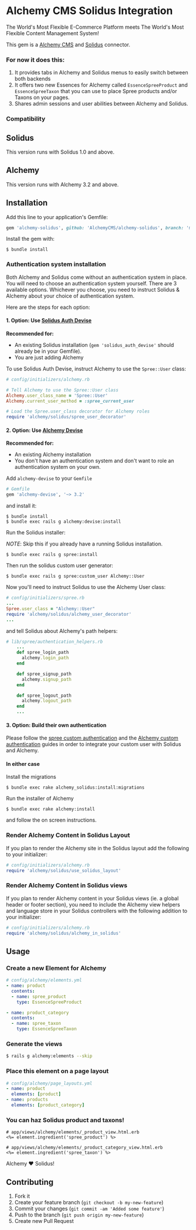 # Alchemy CMS Solidus Integration

The World's Most Flexible E-Commerce Platform meets The World's Most Flexible Content Management System!

This gem is a [Alchemy CMS](https://github.com/AlchemyCMS/alchemy_cms) and [Solidus](https://github.com/solidusio/solidus) connector.

### For now it does this:

1. It provides tabs in Alchemy and Solidus menus to easily switch between both backends
2. It offers two new Essences for Alchemy called `EssenceSpreeProduct` and `EssenceSpreeTaxon` that you can use to place Spree products and/or Taxons on your pages.
3. Shares admin sessions and user abilities between Alchemy and Solidus.

### Compatibility

## Solidus

This version runs with Solidus 1.0 and above.

## Alchemy

This version runs with Alchemy 3.2 and above.

## Installation

Add this line to your application's Gemfile:

```ruby
gem 'alchemy-solidus', github: 'AlchemyCMS/alchemy-solidus', branch: 'master'
```

Install the gem with:

```shell
$ bundle install
```

### Authentication system installation

Both Alchemy and Solidus come without an authentication system in place. You will need to choose an authentication system yourself. There are 3 available options. Whichever you choose, you need to instruct Solidus & Alchemy about your choice of authentication system.

Here are the steps for each option:

#### 1. Option: Use [Solidus Auth Devise](https://github.com/solidusio/solidus_auth_devise)

**Recommended for:**
  - An existing Solidus installation (`gem 'solidus_auth_devise'` should already be in your Gemfile).
  - You are just adding Alchemy

To use Solidus Auth Devise, instruct Alchemy to use the `Spree::User` class:

```ruby
# config/initializers/alchemy.rb

# Tell Alchemy to use the Spree::User class
Alchemy.user_class_name = 'Spree::User'
Alchemy.current_user_method = :spree_current_user

# Load the Spree.user_class decorator for Alchemy roles
require 'alchemy/solidus/spree_user_decorator'
```

#### 2. Option: Use [Alchemy Devise](https://github.com/AlchemyCMS/alchemy-devise)

**Recommended for:**
  - An existing Alchemy installation
  - You don't have an authentication system and don't want to role an authentication system on your own.

Add `alchemy-devise` to your `Gemfile`

```ruby
# Gemfile
gem 'alchemy-devise', '~> 3.2'
```

and install it:

```shell
$ bundle install
$ bundle exec rails g alchemy:devise:install
```

Run the Solidus installer:

*NOTE*: Skip this if you already have a running Solidus installation.

```shell
$ bundle exec rails g spree:install
```

Then run the solidus custom user generator:

```shell
$ bundle exec rails g spree:custom_user Alchemy::User
```

Now you'll need to instruct Solidus to use the Alchemy User class:

```ruby
# config/initializers/spree.rb
...
Spree.user_class = "Alchemy::User"
require 'alchemy/solidus/alchemy_user_decorator'
...
```

and tell Solidus about Alchemy's path helpers:

```ruby
# lib/spree/authentication_helpers.rb
    ...
    def spree_login_path
      alchemy.login_path
    end

    def spree_signup_path
      alchemy.signup_path
    end

    def spree_logout_path
      alchemy.logout_path
    end
    ...
```

#### 3. Option: Build their own authentication

Please follow the [spree custom authentication](https://guides.spreecommerce.com/developer/authentication.html) and the [Alchemy custom authentication](http://guides.alchemy-cms.com/edge/custom_authentication.html) guides in order to integrate your custom user with Solidus and Alchemy.

#### In either case

Install the migrations

```shell
$ bundle exec rake alchemy_solidus:install:migrations
```

Run the installer of Alchemy

```shell
$ bundle exec rake alchemy:install
```

and follow the on screen instructions.

### Render Alchemy Content in Solidus Layout

If you plan to render the Alchemy site in the Solidus layout add the following
to your initializer:

```ruby
# config/initializers/alchemy.rb
require 'alchemy/solidus/use_solidus_layout'
```

### Render Alchemy Content in Solidus views

If you plan to render Alchemy content in your Solidus views (ie. a global header
or footer section), you need to include the Alchemy view helpers and language
store in your Solidus controllers with the following addition to your
initializer:

```ruby
# config/initializers/alchemy.rb
require 'alchemy/solidus/alchemy_in_solidus'
```

## Usage

### Create a new Element for Alchemy

```yaml
# config/alchemy/elements.yml
- name: product
  contents:
  - name: spree_product
    type: EssenceSpreeProduct

- name: product_category
  contents:
  - name: spree_taxon
    type: EssenceSpreeTaxon
```

### Generate the views

```sh
$ rails g alchemy:elements --skip
```

### Place this element on a page layout

```yaml
# config/alchemy/page_layouts.yml
- name: product
  elements: [product]
- name: products
  elements: [product_category]
```

### You can haz Solidus product and taxons!

```erb
# app/views/alchemy/elements/_product_view.html.erb
<%= element.ingredient('spree_product') %>

# app/views/alchemy/elements/_product_category_view.html.erb
<%= element.ingredient('spree_taxon') %>
```

Alchemy :heart: Solidus!

## Contributing

1. Fork it
2. Create your feature branch (`git checkout -b my-new-feature`)
3. Commit your changes (`git commit -am 'Added some feature'`)
4. Push to the branch (`git push origin my-new-feature`)
5. Create new Pull Request

